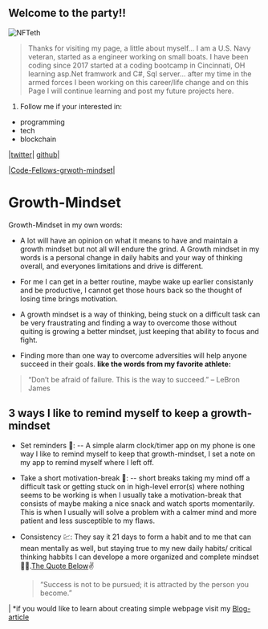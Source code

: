 ## Welcome to the party!! 

![NFTeth](https://user-images.githubusercontent.com/87037324/129043813-870e33c3-64ee-4f0f-a56d-fe08b84de0c1.jpg)



>  Thanks for visiting my page, a little about myself... I am a U.S. Navy veteran, started as a engineer
>  working on small boats. I have been coding since 2017 started at a coding bootcamp in Cincinnati, OH
>  learning asp.Net framwork and C#, Sql server... after my time in the armed forces I been working
>  on this career/life change and on this Page I will continue learning and post my future projects here.


1. Follow me if your interested in:
- programming
- tech
- blockchain


|[twitter](https://twitter.com/dev_dukes)| [github](https://github.com/devDukes-99)|

|[Code-Fellows-grwoth-mindset](https://github.com/devDukes-99/devDukes-99.github.io/blob/main/README.md)|
# Growth-Mindset

Growth-Mindset in my own words:

- A lot will have an opinion on what it means to have and maintain a growth mindset but not all will endure the grind. A Growth mindset in my words is a personal change in daily habits and your way of thinking overall, and everyones limitations and drive is different.
 
- For me I can get in a better routine, maybe wake up earlier consistanly and be productive, I cannot get those hours back so the thought of losing time brings motivation.
 
- A growth mindset is a way of thinking, being stuck on a difficult task can be very fraustrating and finding a way to overcome those without quiting is growing a better mindset, just keeping that ability to focus and fight.

- Finding more than one way to overcome adversities will help anyone succeed in their goals.
**like the words from my favorite athlete:**
> “Don’t be afraid of failure. 
> This is the way to succeed.” – LeBron James

## 3 ways I like to remind myself to keep a growth-mindset
- Set reminders 📱:
-- A simple alarm clock/timer app on my phone is one way I like to remind myself to keep that growth-mindset, I set a note on my app to remind myself where I left off.

- Take a short motivation-break 🔋:
-- short breaks taking my mind off a difficult task or getting stuck on in high-level error(s) where nothing seems to be working is when I usually take a motivation-break that consists of maybe making a nice snack and watch sports momentarily. This is when I usually will solve a problem with a calmer mind and more patient and less susceptible to my flaws.  

- Consistency 💹: They say it 21 days to form a habit and to me that can mean mentally as well, but staying true to my new daily habits/ critical thinking habbits I can develope a more organized and complete mindset	:lotus_position_man:.[The Quote Below](https://www.lifehack.org/889488/habits-quotes):v:
  > “Success is not to be pursued; it is attracted by the person you become.” 

| *if you would like to learn about creating simple webpage visit my [Blog-article](index.md)



